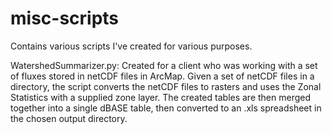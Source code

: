 # misc-scripts
Contains various scripts I've created for various purposes.

WatershedSummarizer.py: Created for a client who was working with a set of fluxes stored in netCDF files in ArcMap. Given a set of netCDF files in a directory, the script converts the netCDF files to rasters and uses the Zonal Statistics with a supplied zone layer. The created tables are then merged together into a single dBASE table, then converted to an .xls spreadsheet in the chosen output directory.
